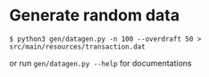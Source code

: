 # Generate random data

```
$ python3 gen/datagen.py -n 100 --overdraft 50 > src/main/resources/transaction.dat 
```

or run `gen/datagen.py --help` for documentations
